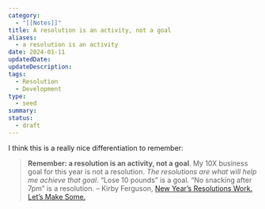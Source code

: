 ```yaml
---
category:
  - "[[Notes]]"
title: A resolution is an activity, not a goal
aliases:
  - a resolution is an activity
date: 2024-01-11
updatedDate: 
updateDescription: 
tags:
  - Resolution
  - Development
type:
  - seed
summary: 
status:
  - draft
---
```

I think this is a really nice differentiation to remember: 

> **Remember: a resolution is an activity, not a goal**. My 10X business goal for this year is not a resolution. _The resolutions are what will help me achieve that goal_. “Lose 10 pounds” is a goal. “No snacking after 7pm” is a resolution.
> – Kirby Ferguson, [New Year’s Resolutions Work. Let’s Make Some.](https://www.everythingisaremix.info/campaigns/view-email/SHdIRmWF8BZlxQfQ0PfME_MaeFB7oOTiaIp499ivmdI42UI2l-edLU1_ZNEy5VLjBnJz7YxIPhSbZcMCBPG-npPB5spaRzoTc8wCeQhF3y8BXiiWSx9vV85GSUDR1tWZsqZ1M9iq-b8i9QgvYa2svj028N1xladfApo_FQ==?ss_source=sscampaigns&ss_campaign_id=65931fc0b3279e6813f45dfb&ss_email_id=659414cda4236f2388ed7b5e&ss_campaign_name=New+Year%E2%80%99s+Resolutions+Work.+Let%E2%80%99s+Make+Some.&ss_campaign_sent_date=2024-01-02T13:51:31Z)

